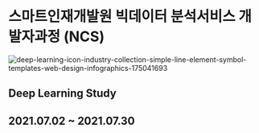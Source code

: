 # 스마트인재개발원 빅데이터 분석서비스 개발자과정 (NCS)
![deep-learning-icon-industry-collection-simple-line-element-symbol-templates-web-design-infographics-175041693](https://user-images.githubusercontent.com/65816974/124202207-df78d900-db14-11eb-9475-44065a66a53e.jpg)
## Deep Learning Study
## 2021.07.02 ~ 2021.07.30
